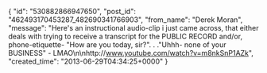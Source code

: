  {
   "id": "530882866947650",
   "post_id": "462493170453287_482690341766903",
   "from_name": "Derek Moran",
   "message": "Here's an instructional audio-clip i just came across, that either deals with trying to receive a transcript for the PUBLIC RECORD and/or, phone-etiquette- \"How are you today, sir?\". . .\"Uhhh- none of your BUSINESS\" - LMAO\n\nhttp://www.youtube.com/watch?v=m8nkSnP1AZk",
   "created_time": "2013-06-29T04:34:25+0000"
 }
